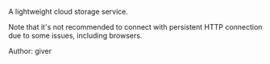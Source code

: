 A lightweight cloud storage service.

Note that it's not recommended to connect with persistent HTTP connection due to some issues, including browsers.

Author: giver
